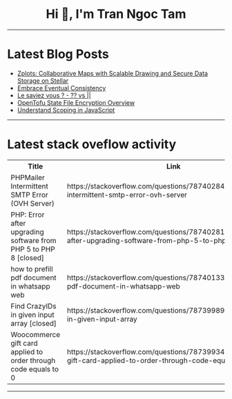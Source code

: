 <h1 align="center">Hi 👋, I'm Tran Ngoc Tam</h1>

---

# Latest Blog Posts 
<!-- BLOG-POST-LIST:START -->
- [Zplots: Collaborative Maps with Scalable Drawing and Secure Data Storage on Stellar](https://dev.to/hugo_silva_c33f29f9a29ed4/zplot-collaborative-maps-with-scalable-drawing-and-secure-data-storage-on-stellar-3efg)
- [Embrace Eventual Consistency](https://dev.to/woovi/embrace-eventual-consistency-50f4)
- [Le saviez vous ? - ?? vs ||](https://dev.to/tontz/le-saviez-vous-vs--3c03)
- [OpenTofu State File Encryption Overview](https://dev.to/spacelift/opentofu-state-file-encryption-overview-2gk8)
- [Understand Scoping in JavaScript](https://dev.to/thejoernal/understand-scoping-in-javascript-2o5b)
<!-- BLOG-POST-LIST:END -->

---

# Latest stack oveflow activity
<table>
  <tr><th>Title</th><th>Link</th></tr>
  <!-- STACKOVERFLOW:START --><tr><td>PHPMailer Intermittent SMTP Error &lpar;OVH Server&rpar;</td><td>https://stackoverflow.com/questions/78740284/phpmailer-intermittent-smtp-error-ovh-server</td></tr><tr><td>PHP: Error after upgrading software from PHP 5 to PHP 8 [closed]</td><td>https://stackoverflow.com/questions/78740281/php-error-after-upgrading-software-from-php-5-to-php-8</td></tr><tr><td>how to prefill pdf document in whatsapp web</td><td>https://stackoverflow.com/questions/78740133/how-to-prefill-pdf-document-in-whatsapp-web</td></tr><tr><td>Find CrazyIDs in given input array [closed]</td><td>https://stackoverflow.com/questions/78739989/find-crazyids-in-given-input-array</td></tr><tr><td>Woocommerce gift card applied to order through code equals to 0</td><td>https://stackoverflow.com/questions/78739934/woocommerce-gift-card-applied-to-order-through-code-equals-to-0</td></tr><!-- STACKOVERFLOW:END -->
</table>

---


